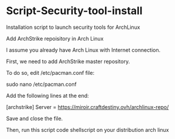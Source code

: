 # Script-Security-tool-install
Installation script to launch security tools for ArchLinux

Add ArchStrike repoisitory in Arch Linux

I assume you already have Arch Linux with Internet connection.

First, we need to add ArchStrike master repository.

To do so, edit /etc/pacman.conf file:

sudo nano /etc/pacman.conf

Add the following lines at the end:

[archstrike]
Server = https://miroir.craftdestiny.ovh/archlinux-repo/

Save and close the file.

Then, run this script code shellscript on your distribution arch linux

